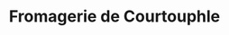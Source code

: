 ---
title: "Fromagerie de Courtouphle"
url: /matafelon-granges/fromagerie-de-courtouphle/
shop: fromage
---